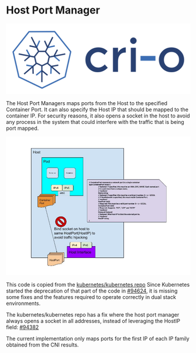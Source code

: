 # Host Port Manager

![CRI-O logo](https://github.com/cri-o/cri-o/blob/main/logo/crio-logo.svg?raw=true)

The Host Port Managers maps ports from the Host to the specified Container Port.
It can also specify the Host IP that should be mapped to the container IP.
For security reasons, it also opens a socket in the host to avoid any
process in the system that could interfere with the traffic that is being port mapped.

![hostport](HostPort.jpg "Container Host Port")

This code is copied from the [kubernetes/kubernetes repo](https://github.com/kubernetes/kubernetes/tree/41533ecec8966636554faba44368a36d5d6c5347/pkg/kubelet/dockershim/network/hostport.)
Since Kubernetes started the deprecation of that part of the code in
[#94624](https://github.com/kubernetes/kubernetes/pull/94624), it is missing some
fixes and the features required to operate correctly in dual stack environments.

The kubernetes/kubernetes repo has a fix where the host port manager always opens
a socket in all addresses, instead of leveraging the HostIP field:
[#94382](https://github.com/kubernetes/kubernetes/pull/94382)

The current implementation only maps ports for the first IP of each IP family
obtained from the CNI results.
